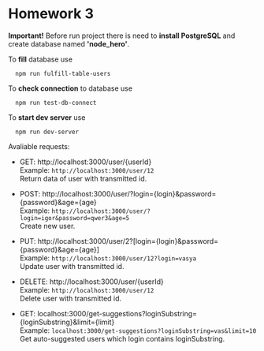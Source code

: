 # Homework 3

**Important!** Before run project there is need to **install PostgreSQL** and create database named **'node_hero'**.

To **fill** database use 
```node
  npm run fulfill-table-users
```

To **check connection** to database use 
```node
  npm run test-db-connect
```

To **start dev server** use 
```node
  npm run dev-server
```
Avaliable requests:

- GET: http://localhost:3000/user/{userId}<br>
  Example: `http://localhost:3000/user/12`<br>
  Return data of user with transmitted id.

- POST: http://localhost:3000/user/?login={login}&password={password}&age={age}<br>
  Example: `http://localhost:3000/user/?login=igor&password=qwer3&age=5`<br>
  Create new user.

- PUT: http://localhost:3000/user/2?[login={login}&password={password}&age={age}]<br>
  Example: `http://localhost:3000/user/12?login=vasya`<br>
  Update user with transmitted id.

- DELETE: http://localhost:3000/user/{userId}<br>
  Example: `http://localhost:3000/user/12`<br>
  Delete user with transmitted id.

- GET: localhost:3000/get-suggestions?loginSubstring={loginSubstring}&limit={limit}<br>
  Example: `localhost:3000/get-suggestions?loginSubstring=vas&limit=10`<br>
  Get auto-suggested users which login contains loginSubstring.
